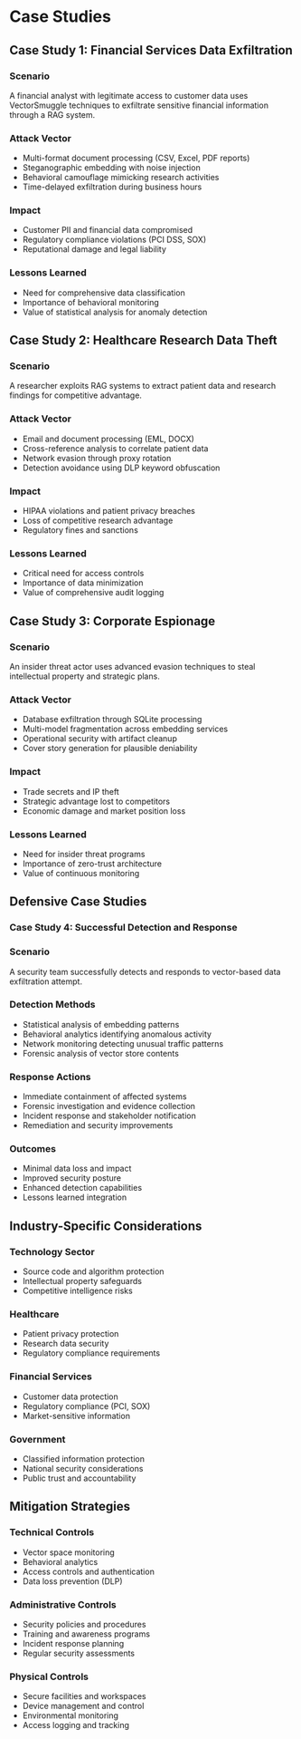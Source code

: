 # Case Studies

## Case Study 1: Financial Services Data Exfiltration

### Scenario
A financial analyst with legitimate access to customer data uses VectorSmuggle techniques to exfiltrate sensitive financial information through a RAG system.

### Attack Vector
- Multi-format document processing (CSV, Excel, PDF reports)
- Steganographic embedding with noise injection
- Behavioral camouflage mimicking research activities
- Time-delayed exfiltration during business hours

### Impact
- Customer PII and financial data compromised
- Regulatory compliance violations (PCI DSS, SOX)
- Reputational damage and legal liability

### Lessons Learned
- Need for comprehensive data classification
- Importance of behavioral monitoring
- Value of statistical analysis for anomaly detection

## Case Study 2: Healthcare Research Data Theft

### Scenario
A researcher exploits RAG systems to extract patient data and research findings for competitive advantage.

### Attack Vector
- Email and document processing (EML, DOCX)
- Cross-reference analysis to correlate patient data
- Network evasion through proxy rotation
- Detection avoidance using DLP keyword obfuscation

### Impact
- HIPAA violations and patient privacy breaches
- Loss of competitive research advantage
- Regulatory fines and sanctions

### Lessons Learned
- Critical need for access controls
- Importance of data minimization
- Value of comprehensive audit logging

## Case Study 3: Corporate Espionage

### Scenario
An insider threat actor uses advanced evasion techniques to steal intellectual property and strategic plans.

### Attack Vector
- Database exfiltration through SQLite processing
- Multi-model fragmentation across embedding services
- Operational security with artifact cleanup
- Cover story generation for plausible deniability

### Impact
- Trade secrets and IP theft
- Strategic advantage lost to competitors
- Economic damage and market position loss

### Lessons Learned
- Need for insider threat programs
- Importance of zero-trust architecture
- Value of continuous monitoring

## Defensive Case Studies

### Case Study 4: Successful Detection and Response

### Scenario
A security team successfully detects and responds to vector-based data exfiltration attempt.

### Detection Methods
- Statistical analysis of embedding patterns
- Behavioral analytics identifying anomalous activity
- Network monitoring detecting unusual traffic patterns
- Forensic analysis of vector store contents

### Response Actions
- Immediate containment of affected systems
- Forensic investigation and evidence collection
- Incident response and stakeholder notification
- Remediation and security improvements

### Outcomes
- Minimal data loss and impact
- Improved security posture
- Enhanced detection capabilities
- Lessons learned integration

## Industry-Specific Considerations

### Technology Sector
- Source code and algorithm protection
- Intellectual property safeguards
- Competitive intelligence risks

### Healthcare
- Patient privacy protection
- Research data security
- Regulatory compliance requirements

### Financial Services
- Customer data protection
- Regulatory compliance (PCI, SOX)
- Market-sensitive information

### Government
- Classified information protection
- National security considerations
- Public trust and accountability

## Mitigation Strategies

### Technical Controls
- Vector space monitoring
- Behavioral analytics
- Access controls and authentication
- Data loss prevention (DLP)

### Administrative Controls
- Security policies and procedures
- Training and awareness programs
- Incident response planning
- Regular security assessments

### Physical Controls
- Secure facilities and workspaces
- Device management and control
- Environmental monitoring
- Access logging and tracking
